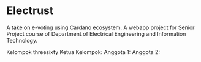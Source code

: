 # Electrust
A take on e-voting using Cardano ecosystem. A webapp project for Senior Project course of Department of Electrical Engineering and Information Technology.

Kelompok threesixty
Ketua Kelompok:
Anggota 1:
Anggota 2:

